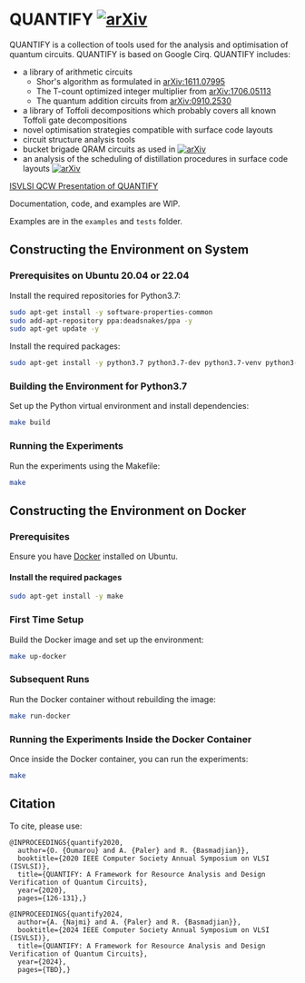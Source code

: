 # QUANTIFY [![arXiv](https://img.shields.io/badge/arXiv-2007.10893-b31b1b.svg)](https://arxiv.org/abs/2007.10893)

QUANTIFY is a collection of tools used for the analysis and optimisation of quantum circuits. QUANTIFY is based on Google Cirq. QUANTIFY includes:
* a library of arithmetic circuits
    - Shor's algorithm as formulated in [arXiv:1611.07995](https://arxiv.org/abs/1611.07995)
    - The T-count optimized integer multiplier from [arXiv:1706.05113](https://arxiv.org/pdf/1706.05113.pdf)
    - The quantum addition circuits from [arXiv:0910.2530](https://arxiv.org/abs/0910.2530)
* a library of Toffoli decompositions which probably covers all known Toffoli gate decompositions
* novel optimisation strategies compatible with surface code layouts
* circuit structure analysis tools
* bucket brigade QRAM circuits as used in [![arXiv](https://img.shields.io/badge/arXiv-2002.09340-b31b1b.svg)](https://arxiv.org/abs/2002.09340)
* an analysis of the scheduling of distillation procedures in surface code layouts [![arXiv](https://img.shields.io/badge/arXiv-1906.06400-b31b1b.svg)](https://arxiv.org/abs/1906.06400)

[ISVLSI QCW Presentation of QUANTIFY](https://docs.google.com/presentation/d/1zcHJ25BphWS48wtRnaEK8xZZjGzoP6Q6LfkSKXuvHuY/edit?usp=sharing)

Documentation, code, and examples are WIP.

Examples are in the `examples` and `tests` folder.

## Constructing the Environment on System

### Prerequisites on Ubuntu 20.04 or 22.04

Install the required repositories for Python3.7:
```bash
sudo apt-get install -y software-properties-common
sudo add-apt-repository ppa:deadsnakes/ppa -y
sudo apt-get update -y
```

Install the required packages:

```bash
sudo apt-get install -y python3.7 python3.7-dev python3.7-venv python3-pip clang cmake make git build-essential libssl-dev libffi-dev
```

### Building the Environment for Python3.7

Set up the Python virtual environment and install dependencies:

```bash
make build
```

### Running the Experiments

Run the experiments using the Makefile:

```bash
make
```

## Constructing the Environment on Docker

### Prerequisites

Ensure you have [Docker](https://docs.docker.com/engine/install/ubuntu/) installed on Ubuntu.

#### Install the required packages

```bash
sudo apt-get install -y make
```

### First Time Setup

Build the Docker image and set up the environment:

```bash
make up-docker
```

### Subsequent Runs

Run the Docker container without rebuilding the image:

```bash
make run-docker
```

### Running the Experiments Inside the Docker Container

Once inside the Docker container, you can run the experiments:

```bash
make
```
## Citation

To cite, please use:
```
@INPROCEEDINGS{quantify2020,
  author={O. {Oumarou} and A. {Paler} and R. {Basmadjian}},
  booktitle={2020 IEEE Computer Society Annual Symposium on VLSI (ISVLSI)}, 
  title={QUANTIFY: A Framework for Resource Analysis and Design Verification of Quantum Circuits}, 
  year={2020},
  pages={126-131},}

@INPROCEEDINGS{quantify2024,
  author={A. {Najmi} and A. {Paler} and R. {Basmadjian}},
  booktitle={2024 IEEE Computer Society Annual Symposium on VLSI (ISVLSI)}, 
  title={QUANTIFY: A Framework for Resource Analysis and Design Verification of Quantum Circuits}, 
  year={2024},
  pages={TBD},}
```